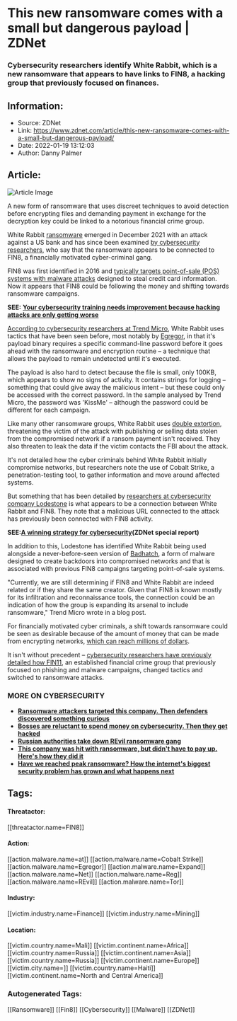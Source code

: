 # This new ransomware comes with a small but dangerous payload | ZDNet
### Cybersecurity researchers identify White Rabbit, which is a new ransomware that appears to have links to FIN8, a hacking group that previously focused on finances.

## Information:
+ Source: ZDNet
+ Link: https://www.zdnet.com/article/this-new-ransomware-comes-with-a-small-but-dangerous-payload/
+ Date: 2022-01-19 13:12:03
+ Author: Danny Palmer


## Article:
![Article Image](https://www.zdnet.com/a/img/resize/63303617f8fc64c1e691f0abd797028662e8403f/2021/07/09/3700feb7-54c2-4ea8-95cc-08c2741dcdad/annoyed-woman-at-a-computer-in-an-office.jpg?width=770&height=578&fit=crop&auto=webp)

A new form of ransomware that uses discreet techniques to avoid detection before encrypting files and demanding payment in exchange for the decryption key could be linked to a notorious financial crime group. 

White Rabbit [ransomware](https://www.zdnet.com/article/ransomware-an-executive-guide-to-one-of-the-biggest-menaces-on-the-web/) emerged in December 2021 with an attack against a US bank and has since been examined [by cybersecurity researchers](https://www.trendmicro.com/en_no/research/22/a/new-ransomware-spotted-white-rabbit-and-its-evasion-tactics.html), who say that the ransomware appears to be connected to FIN8, a financially motivated cyber-criminal gang. 


FIN8 was first identified in 2016 and [typically targets point-of-sale (POS) systems with malware attacks](https://www.zdnet.com/article/cybercrime-gang-adds-new-tactics-to-credit-card-data-stealing-campaign/) designed to steal credit card information. Now it appears that FIN8 could be following the money and shifting towards ransomware campaigns. 

**SEE:** [**Your cybersecurity training needs improvement because hacking attacks are only getting worse**](https://www.zdnet.com/article/your-cybersecurity-training-needs-improvement-because-hacking-attacks-are-only-getting-worse/#link=%7B%22linkText%22:%22Your%20cybersecurity%20training%20needs%20improvement%20because%20hacking%20attacks%20are%20only%20getting%20worse%22,%22target%22:%22_blank%22,%22href%22:%22https://www.zdnet.com/article/your-cybersecurity-training-needs-improvement-because-hacking-attacks-are-only-getting-worse/%22,%22role%22:%22standard%22,%22absolute%22:%22%22%7D)

[According to cybersecurity researchers at Trend Micro](https://www.trendmicro.com/en_no/research/22/a/new-ransomware-spotted-white-rabbit-and-its-evasion-tactics.html), White Rabbit uses tactics that have been seen before, most notably by [Egregor](https://www.zdnet.com/article/ukrainian-police-arrest-members-of-ransomware-affiliate/), in that it's payload binary requires a specific command-line password before it goes ahead with the ransomware and encryption routine – a technique that allows the payload to remain undetected until it's executed. 

The payload is also hard to detect because the file is small, only 100KB, which appears to show no signs of activity. It contains strings for logging – something that could give away the malicious intent – but these could only be accessed with the correct password. In the sample analysed by Trend Micro, the password was 'KissMe' – although the password could be different for each campaign. 

Like many other ransomware groups, White Rabbit uses [double extortion](https://www.zdnet.com/article/ransomware-theres-been-a-big-rise-in-double-extortion-attacks-as-gangs-try-out-new-tricks/), threatening the victim of the attack with publishing or selling data stolen from the compromised network if a ransom payment isn't received. They also threaten to leak the data if the victim contacts the FBI about the attack. 






It's not detailed how the cyber criminals behind White Rabbit initially compromise networks, but researchers note the use of Cobalt Strike, a penetration-testing tool, to gather information and move around affected systems. 

But something that has been detailed by [researchers at cybersecurity company Lodestone](https://lodestone.com/insight/white-rabbit-ransomware-and-the-f5-backdoor/) is what appears to be a connection between White Rabbit and FIN8. They note that a malicious URL connected to the attack has previously been connected with FIN8 activity. 

****SEE:****[****A winning strategy for cybersecurity****](http://www.zdnet.com/topic/a-winning-strategy-for-cybersecurity/?ftag=CMG-01-10aaa1b)****(ZDNet special report)****

In addition to this, Lodestone has identified White Rabbit being used alongside a never-before-seen version of [Badhatch](https://www.zdnet.com/article/cybercrime-gang-adds-new-tactics-to-credit-card-data-stealing-campaign/), a form of malware designed to create backdoors into compromised networks and that is associated with previous FIN8 campaigns targeting point-of-sale systems. 

"Currently, we are still determining if FIN8 and White Rabbit are indeed related or if they share the same creator. Given that FIN8 is known mostly for its infiltration and reconnaissance tools, the connection could be an indication of how the group is expanding its arsenal to include ransomware," Trend Micro wrote in a blog post. 

For financially motivated cyber criminals, a shift towards ransomware could be seen as desirable because of the amount of money that can be made from encrypting networks, [which can reach millions of dollars](https://www.zdnet.com/article/average-ransomware-payment-for-us-victim-more-than-6-million-mimecast/). 

It isn't without precedent – [cybersecurity researchers have previously detailed how FIN11](https://www.zdnet.com/article/this-major-criminal-hacking-group-just-switched-to-ransomware-attacks/), an established financial crime group that previously focused on phishing and malware campaigns, changed tactics and switched to ransomware attacks. 

### **MORE ON CYBERSECURITY**

* [**Ransomware attackers targeted this company. Then defenders discovered something curious**](https://www.zdnet.com/article/ransomware-attackers-targeted-this-company-then-defenders-discovered-something-curious/)
* [**Bosses are reluctant to spend money on cybersecurity. Then they get hacked**](https://www.zdnet.com/article/too-many-bosses-are-reluctant-to-spend-money-on-cybersecurity-then-they-get-hacked/)
* [**Russian authorities take down REvil ransomware gang**](https://www.zdnet.com/article/russian-authorities-take-down-revil-ransomware-gang/)
* **[**This company was hit with ransomware, but didn't have to pay up. Here's how they did it**](https://www.zdnet.com/article/this-company-was-hit-with-ransomware-but-didnt-have-to-pay-up-heres-how-they-did-it/)**
* **[**Have we reached peak ransomware? How the internet's biggest security problem has grown and what happens next**](https://www.zdnet.com/article/have-we-reached-peak-ransomware-how-the-internets-biggest-security-problem-has-grown-and-what-happens-next/)**





## Tags:

#### Threatactor:
[[threatactor.name=FIN8]]

#### Action:
[[action.malware.name=at]] [[action.malware.name=Cobalt Strike]] [[action.malware.name=Egregor]] [[action.malware.name=Expand]] [[action.malware.name=Net]] [[action.malware.name=Reg]] [[action.malware.name=REvil]] [[action.malware.name=Tor]]

#### Industry:
[[victim.industry.name=Finance]] [[victim.industry.name=Mining]]

#### Location:
[[victim.country.name=Mali]] [[victim.continent.name=Africa]] [[victim.country.name=Russia]] [[victim.continent.name=Asia]] [[victim.country.name=Russia]] [[victim.continent.name=Europe]] [[victim.city.name=]] [[victim.country.name=Haiti]] [[victim.continent.name=North and Central America]]

### Autogenerated Tags:
[[Ransomware]] [[Fin8]] [[Cybersecurity]] [[Malware]] [[ZDNet]]

